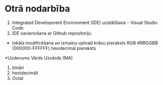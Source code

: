 # Otrā nodarbība
1. Integrated Development Environment (IDE) uzstātīšana - Visual Studio Code
2. IDE savienošana ar Github repositoriju
  + lokāla modificēšana un izmaiņu upload
krāsu pieraksts RGB
#RRGGBB (000000-FFFFFF) hexidecimal pieraksts

*Uzdevums
Vārds Uzvārds (MA)
1. bināri
2. hexidecimāli
3. Octal
